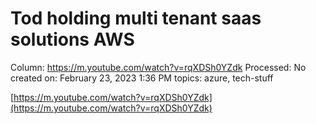 # Tod holding multi tenant saas solutions AWS

Column: https://m.youtube.com/watch?v=rqXDSh0YZdk
Processed: No
created on: February 23, 2023 1:36 PM
topics: azure, tech-stuff

[https://m.youtube.com/watch?v=rqXDSh0YZdk](https://m.youtube.com/watch?v=rqXDSh0YZdk)